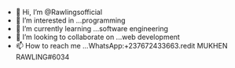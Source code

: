 - 👋 Hi, I’m @Rawlingsofficial
- 👀 I’m interested in ...programming 
- 🌱 I’m currently learning ...software engineering 
- 💞️ I’m looking to collaborate on ...web development 
- 📫 How to reach me ...WhatsApp:+237672433663.redit MUKHEN RAWLING#6034

<!---
Rawlingsofficial/Rawlingsofficial is a ✨ special ✨ repository because its `README.md` (this file) appears on your GitHub profile.
You can click the Preview link to take a look at your changes.
--->
